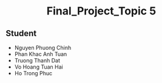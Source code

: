 <h1 align="center">Final_Project_Topic 5</h1>
<div class="student">
    <h2>Student</h2>
    <ul class="student-list">
        <li>Nguyen Phuong Chinh</li>
        <li>Phan Khac Anh Tuan</li>
        <li>Truong Thanh Dat</li>
        <li>Vo Hoang Tuan Hai</li>
        <li>Ho Trong Phuc</li>
    </ul>
</div>


